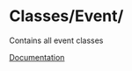 # Classes/Event/

Contains all event classes

[Documentation](https://docs.typo3.org/m/typo3/reference-coreapi/10.4/en-us/ApiOverview/Events/EventDispatcher/Index.html)